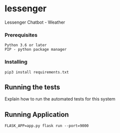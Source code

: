 
# lessenger

Lessenger Chatbot - Weather

### Prerequisites

```
Python 3.6 or later
PIP - python package manager
```

### Installing

```
pip3 install requirements.txt
```

## Running the tests

Explain how to run the automated tests for this system


## Running Application

```
FLASK_APP=app.py flask run --port=9000
```
